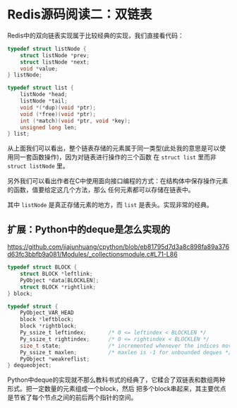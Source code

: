 # Redis源码阅读二：双链表

Redis中的双向链表实现属于比较经典的实现，我们直接看代码：

```c
typedef struct listNode {
    struct listNode *prev;
    struct listNode *next;
    void *value;
} listNode;

typedef struct list {
    listNode *head;
    listNode *tail;
    void *(*dup)(void *ptr);
    void (*free)(void *ptr);
    int (*match)(void *ptr, void *key);
    unsigned long len;
} list;
```

从上面我们可以看出，整个链表存储的元素属于同一类型(此处我的意思是可以使用同一套函数操作)，因为对链表进行操作的三个函数
在 `struct list` 里而非`struct listNode` 里。

另外我们可以看出作者在C中使用面向接口编程的方式：在结构体中保存操作元素的函数，值要给定这几个方法，那么
任何元素都可以存储在链表中。

其中 `listNode` 是真正存储元素的地方，而 `list` 是表头。实现非常的经典。

## 扩展：Python中的deque是怎么实现的

https://github.com/jiajunhuang/cpython/blob/eb81795d7d3a8c898fa89a376d63fc3bbfb9a081/Modules/_collectionsmodule.c#L71-L86

```c
typedef struct BLOCK {
    struct BLOCK *leftlink;
    PyObject *data[BLOCKLEN];
    struct BLOCK *rightlink;
} block;

typedef struct {
    PyObject_VAR_HEAD
    block *leftblock;
    block *rightblock;
    Py_ssize_t leftindex;       /* 0 <= leftindex < BLOCKLEN */
    Py_ssize_t rightindex;      /* 0 <= rightindex < BLOCKLEN */
    size_t state;               /* incremented whenever the indices move */
    Py_ssize_t maxlen;          /* maxlen is -1 for unbounded deques */
    PyObject *weakreflist;
} dequeobject;
```

Python中deque的实现就不那么教科书式的经典了，它糅合了双链表和数组两种形式。把一定数量的元素组成一个block，然后
把多个block串起来，其主要优点是节省了每个节点之间的前后两个指针的空间。
